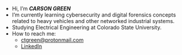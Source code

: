 - Hi, I’m ***CARSON GREEN***
- I’m currently learning cybersecurity and digital forensics concepts related to heavy vehicles and other networked industrial systems.
- Studying Electrical Engineering at Colorado State University. 
- How to reach me:
  - ctgreen@protonmail.com
  - [LinkedIn](https://www.linkedin.com/in/carson-green-139a281b6/)

